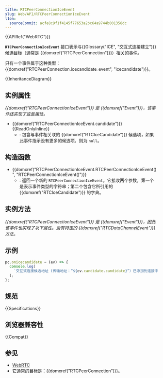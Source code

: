 ```yaml
---
title: RTCPeerConnectionIceEvent
slug: Web/API/RTCPeerConnectionIceEvent
l1on:
  sourceCommit: acfe8c9f1f4145f77653a2bc64a9744b001358dc
---
```


{{APIRef("WebRTC")}}

**`RTCPeerConnectionIceEvent`** 接口表示与{{Glossary("ICE", "交互式连接建立")}}候选目标（通常是 {{domxref("RTCPeerConnection")}}）相关的事件。

只有一个事件属于这种类型：{{domxref("RTCPeerConnection.icecandidate_event", "icecandidate")}}。

{{InheritanceDiagram}}

## 实例属性

_{{domxref("RTCPeerConnectionIceEvent")}} 是 {{domxref("Event")}}，该事件还实现了这些属性。_

- {{domxref("RTCPeerConnectionIceEvent.candidate")}} {{ReadOnlyInline}}
  - : 包含与事件相关联的 {{domxref("RTCIceCandidate")}} 候选项，如果此事件指示没有更多的候选项，则为 `null`。

## 构造函数

- {{domxref("RTCPeerConnectionIceEvent.RTCPeerConnectionIceEvent()", "RTCPeerConnectionIceEvent()")}}
  - : 返回一个新的 `RTCPeerConnectionIceEvent`。它接收两个参数，第一个是表示事件类型的字符串；第二个包含它所引用的 {{domxref("RTCIceCandidate")}} 的字典。

## 实例方法

_{{domxref("RTCPeerConnectionIceEvent")}} 是 {{domxref("Event")}}，因此该事件也实现了以下属性。没有特定的 {{domxref("RTCDataChannelEvent")}} 方法。_

## 示例

```js
pc.onicecandidate = (ev) => {
  console.log(
    `交互式连接候选地址 (传输地址：“${ev.candidate.candidate}”）已添加到连接中。`,
  );
};
```

## 规范

{{Specifications}}

## 浏览器兼容性

{{Compat}}

## 参见

- [WebRTC](/zh-CN/docs/Web/API/WebRTC_API)
- 它通常的目标是：{{domxref("RTCPeerConnection")}}。
